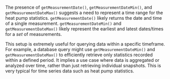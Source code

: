 The presence of `getMeasurementDate()`, `getMeasurementDateMin()`, and `getMeasurementDateMax()` suggests a need to represent a time range for the heat pump statistics. `getMeasurementDate()` likely returns the date and time of a single measurement. `getMeasurementDateMin()` and `getMeasurementDateMax()` likely represent the earliest and latest dates/times for a *set* of measurements. 

This setup is extremely useful for querying data within a specific timeframe. For example, a database query might use `getMeasurementDateMin()` and `getMeasurementDateMax()` to efficiently retrieve only statistics recorded within a defined period.  It implies a use case where data is aggregated or analyzed over time, rather than just retrieving individual snapshots. This is very typical for time series data such as heat pump statistics.